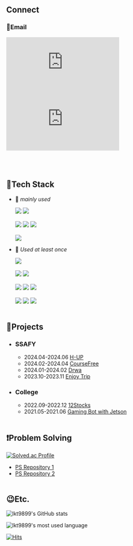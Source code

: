 ## Connect

### 📩Email

![구글](https://img.shields.io/badge/Gmail-d14836?style=flat-square&logo=Gmail&logoColor=white&link="mailto:austkd89@gmail.com)
![네이버](https://img.shields.io/badge/-Naver-brightgreen?style=flat-square&logo=Naver&logoColor=white&link="mailto:lkt9899@naver.com)
<!--
### Blog

![블로그]()
-->
  <br></br>

## 🔨Tech Stack

- 🥇 *mainly used*
  
  <img src="https://img.shields.io/badge/C/C++-00599C?style=for-the-badge&logo=c&logoColor=white">
  <img src="https://img.shields.io/badge/java-blue?style=for-the-badge&logo=java&logoColor=white">
  <br></br>
  <img src="https://img.shields.io/badge/Spring-6DB33F?style=for-the-badge&logo=spring&logoColor=white">
  <img src="https://img.shields.io/badge/SpringBoot-6DB33F?style=for-the-badge&logo=springboot&logoColor=white">  
  <img src="https://img.shields.io/badge/MySQL-4479A1?style=for-the-badge&logo=mysql&logoColor=white">
  <br></br>
  <img src="https://img.shields.io/badge/Git-F05032?style=for-the-badge&logo=git&logoColor=white">

- 🌱 *Used at least once*
  
  <img src="https://img.shields.io/badge/python-3776AB?style=for-the-badge&logo=python&logoColor=white">
  <br></br>
  <img src="https://img.shields.io/badge/Node.js-339933?style=for-the-badge&logo=node.js&logoColor=white">
  <img src="https://img.shields.io/badge/Express-000000?style=for-the-badge&logo=express&logoColor=white">
  <br></br>
  <img src="https://img.shields.io/badge/Vue-4FC08D?style=for-the-badge&logo=vuedotjs&logoColor=black">
  <img src="https://img.shields.io/badge/quasar-050A14?style=for-the-badge&logo=quasar&logoColor=white">
  <img src="https://img.shields.io/badge/bootstrap-7952B3?style=for-the-badge&logo=bootstrap&logoColor=white">
  <br></br>
  <img src="https://img.shields.io/badge/JavaScript-F7DF1E?style=for-the-badge&logo=javascript&logoColor=black">
  <img src="https://img.shields.io/badge/HTML5-E34F26?style=for-the-badge&logo=html5&logoColor=white">
  <img src="https://img.shields.io/badge/CSS3-1572B6?style=for-the-badge&logo=css3&logoColor=white">
  <br></br>
  
## 📃Projects
- ### SSAFY
  - 2024.04-2024.06 [H-UP](https://github.com/SSAFY-H-UP/H-UP)
  - 2024.02-2024.04 [CourseFree](https://github.com/lkt9899/CourseFree)
  - 2024.01-2024.02 [Drwa](https://github.com/lkt9899/Drwa)
  - 2023.10-2023.11 [Enjoy Trip](https://github.com/lkt9899/EnjoyTrip)

- ### College
  - 2022.09-2022.12 [12Stocks](https://github.com/lkt9899/12Stocks)
  - 2021.05-2021.06 [Gaming Bot with Jetson](https://github.com/lkt9899/capstone)
  <br></br>
  
## ❗Problem Solving
[![Solved.ac Profile](http://mazassumnida.wtf/api/v2/generate_badge?boj=lkt9899)](https://solved.ac/lkt9899/)
- [PS Repository 1](https://github.com/lkt9899/PS)
- [PS Repository 2](https://github.com/lkt9899/algo)
  <br></br>

## 😉Etc.
![lkt9899's GitHub stats](https://github-readme-stats.vercel.app/api?username=lkt9899&show_icons=true&theme=dracula&layout=compact)

![lkt9899's most used language](https://github-readme-stats.vercel.app/api/top-langs/?username=lkt9899&theme=dracula&layout=compact&langs_count=10)

[![Hits](https://hits.seeyoufarm.com/api/count/incr/badge.svg?url=https%3A%2F%2Fgithub.com%2Flkt9899&count_bg=%2379C83D&title_bg=%23555555&icon=&icon_color=%23E7E7E7&title=hits&edge_flat=false)](https://hits.seeyoufarm.com)
